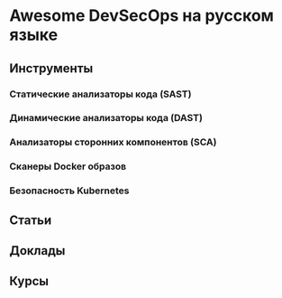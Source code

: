 # Awesome DevSecOps на русском языке
## Инструменты
### Статические анализаторы кода (SAST)
### Динамические анализаторы кода (DAST)
### Анализаторы сторонних компонентов (SCA)
### Сканеры Docker образов
### Безопасность Kubernetes
## Статьи
## Доклады
## Курсы
